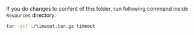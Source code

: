 If you do changes to confent of this folder, run following command inside `Resources` directory:

```sh
tar -zcf ./timeout.tar.gz timeout
```